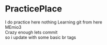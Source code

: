 # PracticePlace
I do practice here nothing Learning git from here
<br>
MEmio3
<br>
Crazy enough lets commit 
<br>
so i update with some basic br tags 
